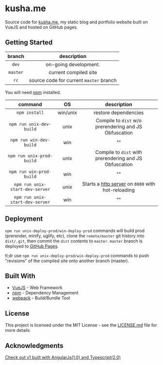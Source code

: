 # kusha.me

Source code for [kusha.me](https://kusha.me), my static blog and portfolio website built on VueJS and hosted on GitHub pages. 

## Getting Started 
| branch    | description
|:---------:|:----------------------------------------:|
| `dev`     | on-going development.                    |
| `master`  | current compiled site                    |
| `rc`      | source code for current `master` branch  |

You will need [npm](https://www.npmjs.com/) installed. 

command                         | OS       | description
:------------------------------:|:--------:|:------------------------------------------------------------------------------------------------------:|
`npm install`                   | win/unix | restore dependencies
`npm run unix-dev-build`        | unix     | Compile to `dist` w/o prerendering and JS Obfuscation
`npm run win-dev-build`         | win      | ""
`npm run unix-prod-build`       | unix     | Compile to `dist` with prerendering and JS Obfuscation
`npm run win-prod-build`        | win      | ""
`npm run unix-start-dev-server` | unix     | Starts a [http server](https://github.com/webpack/webpack-dev-server) on `8080` with hot-reloading 
`npm run unix-start-dev-server` | win      | ""


## Deployment

`npm run unix-deploy-prod/win-deploy-prod` commands will build prod (prerender, minify, uglify, etc), clone the `remote/master` git history into `dist/.git`, then commit the `dist` contents to `master`. `master` branch is deployed to [GitHub Pages](https://pages.github.com/).

tl;dr use `npm run unix-deploy-prod/win-deploy-prod` commands to push "revisions" of the compiled site onto another branch (master).

## Built With

* [VueJS](https://vuejs.org/) - Web Framework
* [npm](https://www.npmjs.com/) - Dependency Management
* [webpack](https://webpack.js.org/) - Build/Bundle Tool

## License

This project is licensed under the MIT License - see the [LICENSE.md](LICENSE.md) file for more details

## Acknowledgments

[Check out v1 built with AngularJs(1.0) and Typescript(2.0)](https://github.com/kushagharahi/kushagharahi.github.io/tree/AngularTS)

